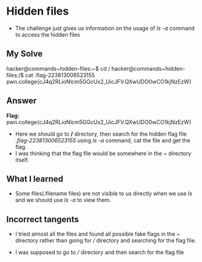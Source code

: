# Hidden files
- The challenge just gives us information on the usage of *ls -a* command to access the hidden files

## My Solve

hacker@commands~hidden-files:~$ cd /
hacker@commands~hidden-files:/$ cat .flag-223813006523155
pwn.college{cJ4q2RLioNlcm5GGcUx2_UicJFV.QXwUDO0wCO1kjNzEzW}

## Answer
**Flag:** pwn.college{cJ4q2RLioNlcm5GGcUx2_UicJFV.QXwUDO0wCO1kjNzEzW}

- Here we should go to **/** directory, then search for the hidden flag file *.flag-223813006523155* using *ls -a* command, cat the file and get the flag.
- I was thinking that the flag file would be somewhere in the *~* directory itself.



## What I learned
- Some files(.filename files) are not visible to us directly when we use *ls* and we should use *ls -a* to view them.

## Incorrect tangents
- I tried almost all the files and found all possible fake flags in the *~* directory rather than going for */* directory and searching for the flag file.

- I was supposed to go to */* directory and then search for the flag file
